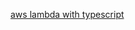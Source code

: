 [aws lambda with typescript](https://scotch.io/@nwayve/how-to-build-a-lambda-function-in-typescript)
